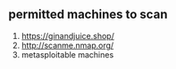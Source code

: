 ##  permitted machines to scan 
1. https://ginandjuice.shop/
2. http://scanme.nmap.org/
3. metasploitable machines